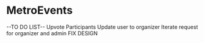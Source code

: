# MetroEvents

--TO DO LIST--
Upvote
Participants
Update user to organizer
Iterate request for organizer and admin
FIX DESIGN
